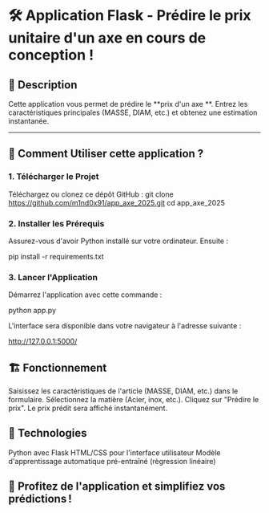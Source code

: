 # 🛠️ Application Flask - Prédire le prix unitaire d'un axe en cours de conception !

## 📖 Description
Cette application vous permet de prédire le **prix d'un axe **. Entrez les caractéristiques principales (MASSE, DIAM, etc.) et obtenez une estimation instantanée.

---

## 🚀 Comment Utiliser cette application ?

### 1. Télécharger le Projet
Téléchargez ou clonez ce dépôt GitHub : git clone https://github.com/m1nd0x91/app_axe_2025.git
cd app_axe_2025

### 2. Installer les Prérequis
Assurez-vous d'avoir Python installé sur votre ordinateur.
Ensuite :

pip install -r requirements.txt

### 3. Lancer l'Application
Démarrez l'application avec cette commande :

python app.py

L'interface sera disponible dans votre navigateur à l'adresse suivante :

http://127.0.0.1:5000/

## 🏗️ Fonctionnement

Saisissez les caractéristiques de l'article (MASSE, DIAM, etc.) dans le formulaire.
Sélectionnez la matière (Acier, inox, etc.).
Cliquez sur "Prédire le prix".
Le prix prédit sera affiché instantanément.

## 🌟 Technologies

Python avec Flask
HTML/CSS pour l'interface utilisateur
Modèle d'apprentissage automatique pré-entraîné (règression linéaire)

## 🎉 Profitez de l'application et simplifiez vos prédictions !






